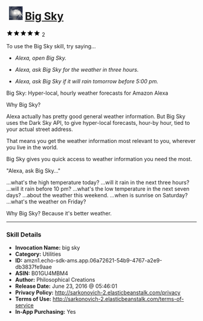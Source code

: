 # &nbsp;<img src="skill_icon" alt="Big Sky icon" width="36"> [Big Sky](http://alexa.amazon.com/#skills/amzn1.echo-sdk-ams.app.06a72621-54b9-4767-a2e9-db3837fe9aae)
![5 stars](../../images/ic_star_black_18dp_1x.png)![5 stars](../../images/ic_star_black_18dp_1x.png)![5 stars](../../images/ic_star_black_18dp_1x.png)![5 stars](../../images/ic_star_black_18dp_1x.png)![5 stars](../../images/ic_star_black_18dp_1x.png) 2

To use the Big Sky skill, try saying...

* *Alexa, open Big Sky.*

* *Alexa, ask Big Sky for the weather in three hours.*

* *Alexa, ask Big Sky if it will rain tomorrow before 5:00 pm.*

Big Sky: Hyper-local, hourly weather forecasts for Amazon Alexa


Why Big Sky? 

Alexa actually has pretty good general weather information. But Big Sky uses the Dark Sky API, to give hyper-local forecasts, hour-by hour, tied to your actual street address. 

That means you get the weather information most relevant to you, wherever you live in the world.

Big Sky gives you quick access to weather information you need the most.

"Alexa, ask Big Sky..."

...what's the high temperature today? 
...will it rain in the next three hours?
...will it rain before 10 pm?
...what's the low temperature in the next seven days?
...about the weather this weekend.
...when is sunrise on Saturday?
...what's the weather on Friday?


Why Big Sky?  Because it's better weather.

***

### Skill Details

* **Invocation Name:** big sky
* **Category:** Utilities
* **ID:** amzn1.echo-sdk-ams.app.06a72621-54b9-4767-a2e9-db3837fe9aae
* **ASIN:** B01GU4MBM4
* **Author:** Philosophical Creations
* **Release Date:** June 23, 2016 @ 05:46:01
* **Privacy Policy:** http://sarkonovich-2.elasticbeanstalk.com/privacy
* **Terms of Use:** http://sarkonovich-2.elasticbeanstalk.com/terms-of-service
* **In-App Purchasing:** Yes
